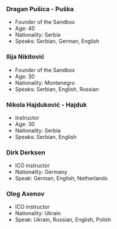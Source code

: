 

### Dragan Pušica - Puška
+ Founder of the Sandbox
+ Age: 40
+ Nationality: Serbia
+ Speaks: Serbian, German, English

### Ilija Nikitović
+ Founder of the Sandbox
+ Age: 30
+ Nationality: Montenegro
+ Speaks: Serbian, English, Russian

### Nikola Hajduković - Hajduk
+ Instructor
+ Age: 30
+ Nationality: Serbia
+ Speaks: Serbian, English

### Dirk Derksen
+ ICO instructor
+ Nationality: Germany
+ Speak: German, English, Netherlands

### Oleg Axenov
+ ICO instructor
+ Nationality: Ukrain
+ Speak: Ukrain, Russian, English, Polish
